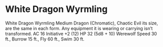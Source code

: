 # White Dragon Wyrmling

White Dragon Wyrmling
                                                                    Medium Dragon (Chromatic), Chaotic Evil
      its size, are the same in each form. Any equipment it is
      wearing or carrying isn’t transformed.                        AC 16		                     Initiative +2 (12)
                                                                    HP 32 (5d8 + 10)
      Werewolf                                                      Speed 30 ft., Burrow 15 ft., Fly 60 ft., Swim 30 ft.
